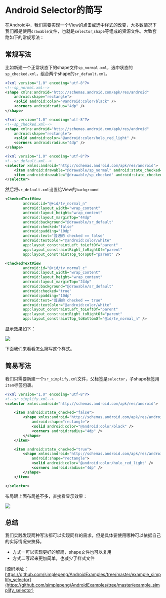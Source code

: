# Android Selector的简写

在Android中，我们需要实现一个View的点击或选中样式的改变，大多数情况下我们都是使用`drawable`文件，也就是`selector`,`shape`等组成的资源文件。大致套路如下的常规写法：

## 常规写法

比如新建一个正常状态下的shape文件`sp_normal.xml`，选中状态的`sp_checked.xml`，组合两个shape的`sr_default.xml`。

```xml
<?xml version="1.0" encoding="utf-8"?>
<!--sp_normal.xml-->
<shape xmlns:android="http://schemas.android.com/apk/res/android"
    android:shape="rectangle">
    <solid android:color="@android:color/black" />
    <corners android:radius="4dp" />
</shape>
```

```xml
<?xml version="1.0" encoding="utf-8"?>
<!--sp_checked.xml-->
<shape xmlns:android="http://schemas.android.com/apk/res/android"
    android:shape="rectangle">
    <solid android:color="@android:color/holo_red_light" />
    <corners android:radius="4dp" />
</shape>
```

```xml
<?xml version="1.0" encoding="utf-8"?>
<!--sr_default.xml-->
<selector xmlns:android="http://schemas.android.com/apk/res/android">
    <item android:drawable="@drawable/sp_normal" android:state_checked="false" />
    <item android:drawable="@drawable/sp_checked" android:state_checked="true" />
</selector>
```

然后将`sr_default.xml`设置给View的`background`

```xml
<CheckedTextView
        android:id="@+id/tv_normal_n"
        android:layout_width="wrap_content"
        android:layout_height="wrap_content"
        android:layout_marginTop="44dp"
        android:background="@drawable/sr_default"
        android:checked="false"
        android:padding="10dp"
        android:text="普通的 checked == false"
        android:textColor="@android:color/white"
        app:layout_constraintLeft_toLeftOf="parent"
        app:layout_constraintRight_toRightOf="parent"
        app:layout_constraintTop_toTopOf="parent" />

<CheckedTextView
        android:id="@+id/tv_normal_c"
        android:layout_width="wrap_content"
        android:layout_height="wrap_content"
        android:layout_marginTop="24dp"
        android:background="@drawable/sr_default"
        android:checked="true"
        android:padding="10dp"
        android:text="普通的 checked == true"
        android:textColor="@android:color/white"
        app:layout_constraintLeft_toLeftOf="parent"
        app:layout_constraintRight_toRightOf="parent"
        app:layout_constraintTop_toBottomOf="@id/tv_normal_n" />
```

显示效果如下：

![](https://simple-bucket-1257044365.cos.ap-chongqing.myqcloud.com/20190122140638.png)

下面我们来看看怎么简写这个样式。

## 简易写法

我们只需要新建一个`sr_simplify.xml`文件，父标签是`selector`，子shape标签用`item`标签包裹。

```xml
<?xml version="1.0" encoding="utf-8"?>
<!--sr_simplify.xml-->
<selector xmlns:android="http://schemas.android.com/apk/res/android">

    <item android:state_checked="false">
        <shape xmlns:android="http://schemas.android.com/apk/res/android"
            android:shape="rectangle">
            <solid android:color="@android:color/black" />
            <corners android:radius="4dp" />
        </shape>
    </item>

    <item android:state_checked="true">
        <shape xmlns:android="http://schemas.android.com/apk/res/android"
            android:shape="rectangle">
            <solid android:color="@android:color/holo_red_light" />
            <corners android:radius="4dp" />
        </shape>
    </item>

</selector>
```

布局跟上面布局差不多，直接看显示效果：

![](https://simple-bucket-1257044365.cos.ap-chongqing.myqcloud.com/20190122141201.png)

## 总结

我们实践发现两种写法都可以实现同样的需求，但是具体要使用哪种可以依据自己的实际情况来抉择。

* 方式一可以实现更好的解耦，shape文件也可以复用
* 方式二写起来更加简单，也减少了样式文件

[源码地址：https://github.com/simplepeng/AndroidExamples/tree/master/example_simplify_selector](https://github.com/simplepeng/AndroidExamples/tree/master/example_simplify_selector)


